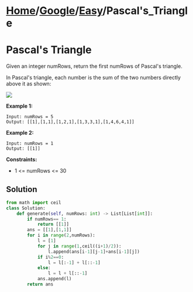 # [Home](./../../..)/[Google](./../..)/[Easy](./..)/Pascal's_Triangle
<h1>Pascal's Triangle</h1>

<p>
Given an integer numRows, return the first numRows of Pascal's triangle.

In Pascal's triangle, each number is the sum of the two numbers directly above it as shown:

<img src="https://upload.wikimedia.org/wikipedia/commons/0/0d/PascalTriangleAnimated2.gif">

</p>

<b>Example 1:</b>

    Input: numRows = 5
    Output: [[1],[1,1],[1,2,1],[1,3,3,1],[1,4,6,4,1]]
    
<b>Example 2:</b>

    Input: numRows = 1
    Output: [[1]]
    
<b>Constraints:</b>

- 1 <= numRows <= 30

<h2>Solution</h2>

```python
from math import ceil
class Solution:
    def generate(self, numRows: int) -> List[List[int]]:
        if numRows== 1:
            return [[1]]
        ans = [[1],[1,1]]
        for i in range(2,numRows):
            l = [1]
            for j in range(1,ceil((i+1)/2)):
                l.append(ans[i-1][j-1]+ans[i-1][j])
            if i%2==0:
                l = l[:-1] + l[::-1]
            else:
                l = l + l[::-1]
            ans.append(l)
        return ans
```
